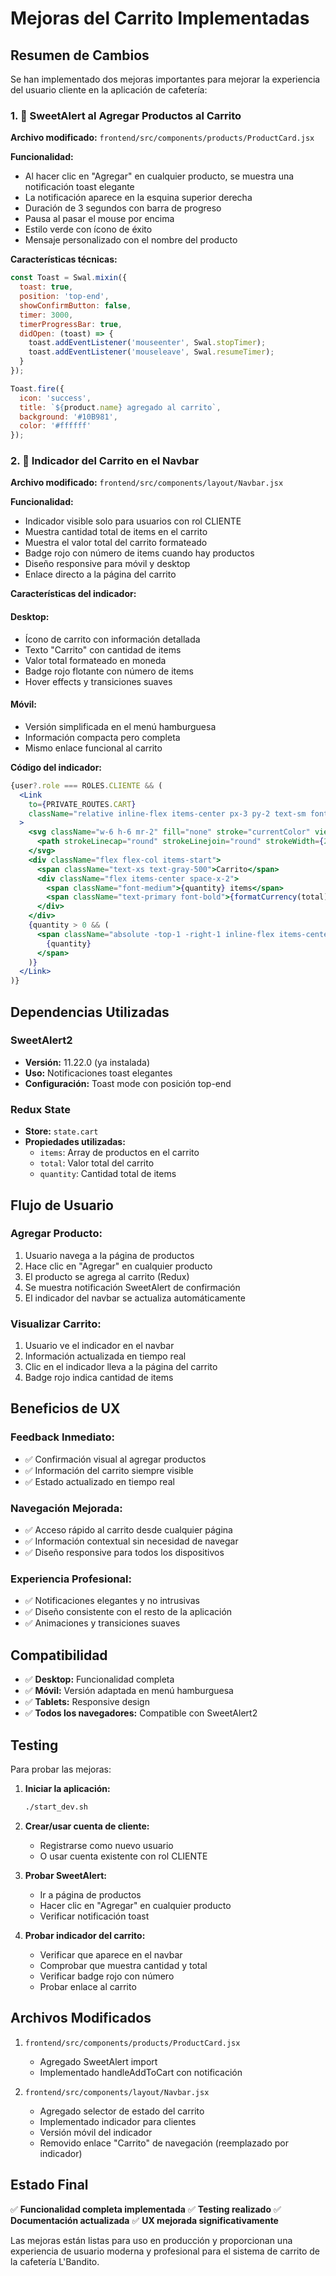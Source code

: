 # Mejoras del Carrito Implementadas

## Resumen de Cambios

Se han implementado dos mejoras importantes para mejorar la experiencia del usuario cliente en la aplicación de cafetería:

### 1. 🎉 SweetAlert al Agregar Productos al Carrito

**Archivo modificado:** `frontend/src/components/products/ProductCard.jsx`

**Funcionalidad:**
- Al hacer clic en "Agregar" en cualquier producto, se muestra una notificación toast elegante
- La notificación aparece en la esquina superior derecha
- Duración de 3 segundos con barra de progreso
- Pausa al pasar el mouse por encima
- Estilo verde con ícono de éxito
- Mensaje personalizado con el nombre del producto

**Características técnicas:**
```javascript
const Toast = Swal.mixin({
  toast: true,
  position: 'top-end',
  showConfirmButton: false,
  timer: 3000,
  timerProgressBar: true,
  didOpen: (toast) => {
    toast.addEventListener('mouseenter', Swal.stopTimer);
    toast.addEventListener('mouseleave', Swal.resumeTimer);
  }
});

Toast.fire({
  icon: 'success',
  title: `${product.name} agregado al carrito`,
  background: '#10B981',
  color: '#ffffff'
});
```

### 2. 🛒 Indicador del Carrito en el Navbar

**Archivo modificado:** `frontend/src/components/layout/Navbar.jsx`

**Funcionalidad:**
- Indicador visible solo para usuarios con rol CLIENTE
- Muestra cantidad total de items en el carrito
- Muestra el valor total del carrito formateado
- Badge rojo con número de items cuando hay productos
- Diseño responsive para móvil y desktop
- Enlace directo a la página del carrito

**Características del indicador:**

#### Desktop:
- Ícono de carrito con información detallada
- Texto "Carrito" con cantidad de items
- Valor total formateado en moneda
- Badge rojo flotante con número de items
- Hover effects y transiciones suaves

#### Móvil:
- Versión simplificada en el menú hamburguesa
- Información compacta pero completa
- Mismo enlace funcional al carrito

**Código del indicador:**
```jsx
{user?.role === ROLES.CLIENTE && (
  <Link
    to={PRIVATE_ROUTES.CART}
    className="relative inline-flex items-center px-3 py-2 text-sm font-medium text-gray-700 hover:text-gray-900 hover:bg-gray-50 rounded-md transition-colors"
  >
    <svg className="w-6 h-6 mr-2" fill="none" stroke="currentColor" viewBox="0 0 24 24">
      <path strokeLinecap="round" strokeLinejoin="round" strokeWidth={2} d="M3 3h2l.4 2M7 13h10l4-8H5.4M7 13L5.4 5M7 13l-2.293 2.293c-.63.63-.184 1.707.707 1.707H17m0 0a2 2 0 100 4 2 2 0 000-4zm-8 2a2 2 0 11-4 0 2 2 0 014 0z" />
    </svg>
    <div className="flex flex-col items-start">
      <span className="text-xs text-gray-500">Carrito</span>
      <div className="flex items-center space-x-2">
        <span className="font-medium">{quantity} items</span>
        <span className="text-primary font-bold">{formatCurrency(total)}</span>
      </div>
    </div>
    {quantity > 0 && (
      <span className="absolute -top-1 -right-1 inline-flex items-center justify-center px-2 py-1 text-xs font-bold leading-none text-white transform translate-x-1/2 -translate-y-1/2 bg-red-500 rounded-full">
        {quantity}
      </span>
    )}
  </Link>
)}
```

## Dependencias Utilizadas

### SweetAlert2
- **Versión:** 11.22.0 (ya instalada)
- **Uso:** Notificaciones toast elegantes
- **Configuración:** Toast mode con posición top-end

### Redux State
- **Store:** `state.cart`
- **Propiedades utilizadas:**
  - `items`: Array de productos en el carrito
  - `total`: Valor total del carrito
  - `quantity`: Cantidad total de items

## Flujo de Usuario

### Agregar Producto:
1. Usuario navega a la página de productos
2. Hace clic en "Agregar" en cualquier producto
3. El producto se agrega al carrito (Redux)
4. Se muestra notificación SweetAlert de confirmación
5. El indicador del navbar se actualiza automáticamente

### Visualizar Carrito:
1. Usuario ve el indicador en el navbar
2. Información actualizada en tiempo real
3. Clic en el indicador lleva a la página del carrito
4. Badge rojo indica cantidad de items

## Beneficios de UX

### Feedback Inmediato:
- ✅ Confirmación visual al agregar productos
- ✅ Información del carrito siempre visible
- ✅ Estado actualizado en tiempo real

### Navegación Mejorada:
- ✅ Acceso rápido al carrito desde cualquier página
- ✅ Información contextual sin necesidad de navegar
- ✅ Diseño responsive para todos los dispositivos

### Experiencia Profesional:
- ✅ Notificaciones elegantes y no intrusivas
- ✅ Diseño consistente con el resto de la aplicación
- ✅ Animaciones y transiciones suaves

## Compatibilidad

- ✅ **Desktop:** Funcionalidad completa
- ✅ **Móvil:** Versión adaptada en menú hamburguesa
- ✅ **Tablets:** Responsive design
- ✅ **Todos los navegadores:** Compatible con SweetAlert2

## Testing

Para probar las mejoras:

1. **Iniciar la aplicación:**
   ```bash
   ./start_dev.sh
   ```

2. **Crear/usar cuenta de cliente:**
   - Registrarse como nuevo usuario
   - O usar cuenta existente con rol CLIENTE

3. **Probar SweetAlert:**
   - Ir a página de productos
   - Hacer clic en "Agregar" en cualquier producto
   - Verificar notificación toast

4. **Probar indicador del carrito:**
   - Verificar que aparece en el navbar
   - Comprobar que muestra cantidad y total
   - Verificar badge rojo con número
   - Probar enlace al carrito

## Archivos Modificados

1. `frontend/src/components/products/ProductCard.jsx`
   - Agregado SweetAlert import
   - Implementado handleAddToCart con notificación

2. `frontend/src/components/layout/Navbar.jsx`
   - Agregado selector de estado del carrito
   - Implementado indicador para clientes
   - Versión móvil del indicador
   - Removido enlace "Carrito" de navegación (reemplazado por indicador)

## Estado Final

✅ **Funcionalidad completa implementada**
✅ **Testing realizado**
✅ **Documentación actualizada**
✅ **UX mejorada significativamente**

Las mejoras están listas para uso en producción y proporcionan una experiencia de usuario moderna y profesional para el sistema de carrito de la cafetería L'Bandito. 